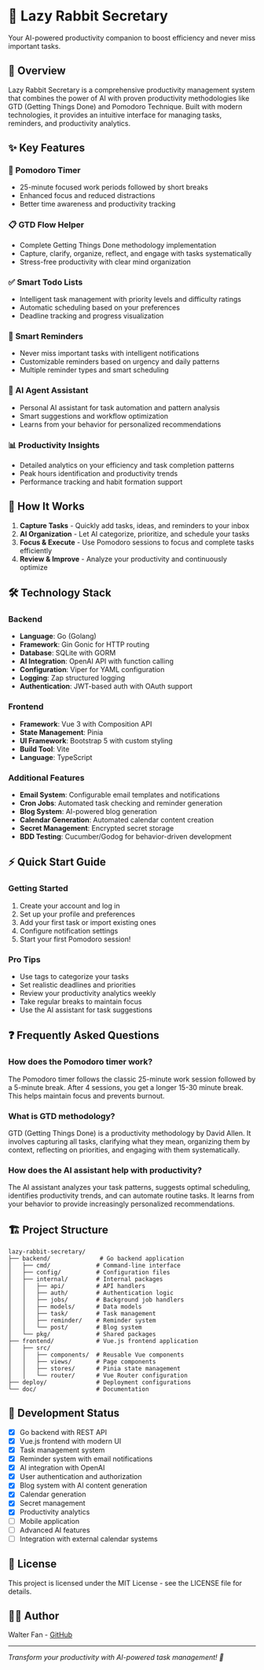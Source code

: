 # 🐰 Lazy Rabbit Secretary

Your AI-powered productivity companion to boost efficiency and never miss important tasks.

## 🚀 Overview

Lazy Rabbit Secretary is a comprehensive productivity management system that combines the power of AI with proven productivity methodologies like GTD (Getting Things Done) and Pomodoro Technique. Built with modern technologies, it provides an intuitive interface for managing tasks, reminders, and productivity analytics.

## ✨ Key Features

### 🍅 Pomodoro Timer
- 25-minute focused work periods followed by short breaks
- Enhanced focus and reduced distractions
- Better time awareness and productivity tracking

### 📋 GTD Flow Helper
- Complete Getting Things Done methodology implementation
- Capture, clarify, organize, reflect, and engage with tasks systematically
- Stress-free productivity with clear mind organization

### ✅ Smart Todo Lists
- Intelligent task management with priority levels and difficulty ratings
- Automatic scheduling based on your preferences
- Deadline tracking and progress visualization

### 🔔 Smart Reminders
- Never miss important tasks with intelligent notifications
- Customizable reminders based on urgency and daily patterns
- Multiple reminder types and smart scheduling

### 🤖 AI Agent Assistant
- Personal AI assistant for task automation and pattern analysis
- Smart suggestions and workflow optimization
- Learns from your behavior for personalized recommendations

### 📊 Productivity Insights
- Detailed analytics on your efficiency and task completion patterns
- Peak hours identification and productivity trends
- Performance tracking and habit formation support

## 🎯 How It Works

1. **Capture Tasks** - Quickly add tasks, ideas, and reminders to your inbox
2. **AI Organization** - Let AI categorize, prioritize, and schedule your tasks
3. **Focus & Execute** - Use Pomodoro sessions to focus and complete tasks efficiently
4. **Review & Improve** - Analyze your productivity and continuously optimize

## 🛠 Technology Stack

### Backend
- **Language**: Go (Golang)
- **Framework**: Gin Gonic for HTTP routing
- **Database**: SQLite with GORM
- **AI Integration**: OpenAI API with function calling
- **Configuration**: Viper for YAML configuration
- **Logging**: Zap structured logging
- **Authentication**: JWT-based auth with OAuth support

### Frontend
- **Framework**: Vue 3 with Composition API
- **State Management**: Pinia
- **UI Framework**: Bootstrap 5 with custom styling
- **Build Tool**: Vite
- **Language**: TypeScript

### Additional Features
- **Email System**: Configurable email templates and notifications
- **Cron Jobs**: Automated task checking and reminder generation
- **Blog System**: AI-powered blog generation
- **Calendar Generation**: Automated calendar content creation
- **Secret Management**: Encrypted secret storage
- **BDD Testing**: Cucumber/Godog for behavior-driven development

## ⚡ Quick Start Guide

### Getting Started
1. Create your account and log in
2. Set up your profile and preferences
3. Add your first task or import existing ones
4. Configure notification settings
5. Start your first Pomodoro session!

### Pro Tips
- Use tags to categorize your tasks
- Set realistic deadlines and priorities
- Review your productivity analytics weekly
- Take regular breaks to maintain focus
- Use the AI assistant for task suggestions

## ❓ Frequently Asked Questions

### How does the Pomodoro timer work?
The Pomodoro timer follows the classic 25-minute work session followed by a 5-minute break. After 4 sessions, you get a longer 15-30 minute break. This helps maintain focus and prevents burnout.

### What is GTD methodology?
GTD (Getting Things Done) is a productivity methodology by David Allen. It involves capturing all tasks, clarifying what they mean, organizing them by context, reflecting on priorities, and engaging with them systematically.

### How does the AI assistant help with productivity?
The AI assistant analyzes your task patterns, suggests optimal scheduling, identifies productivity trends, and can automate routine tasks. It learns from your behavior to provide increasingly personalized recommendations.

## 🏗 Project Structure

```
lazy-rabbit-secretary/
├── backend/              # Go backend application
│   ├── cmd/             # Command-line interface
│   ├── config/          # Configuration files
│   ├── internal/        # Internal packages
│   │   ├── api/         # API handlers
│   │   ├── auth/        # Authentication logic
│   │   ├── jobs/        # Background job handlers
│   │   ├── models/      # Data models
│   │   ├── task/        # Task management
│   │   ├── reminder/    # Reminder system
│   │   └── post/        # Blog system
│   └── pkg/             # Shared packages
├── frontend/            # Vue.js frontend application
│   ├── src/
│   │   ├── components/  # Reusable Vue components
│   │   ├── views/       # Page components
│   │   ├── stores/      # Pinia state management
│   │   └── router/      # Vue Router configuration
├── deploy/              # Deployment configurations
└── doc/                 # Documentation
```

## 🚀 Development Status

- [x] Go backend with REST API
- [x] Vue.js frontend with modern UI
- [x] Task management system
- [x] Reminder system with email notifications
- [x] AI integration with OpenAI
- [x] User authentication and authorization
- [x] Blog system with AI content generation
- [x] Calendar generation
- [x] Secret management
- [x] Productivity analytics
- [ ] Mobile application
- [ ] Advanced AI features
- [ ] Integration with external calendar systems

## 📄 License

This project is licensed under the MIT License - see the LICENSE file for details.

## 👨‍💻 Author

Walter Fan - [GitHub](https://github.com/walterfan)

---

*Transform your productivity with AI-powered task management! 🚀*